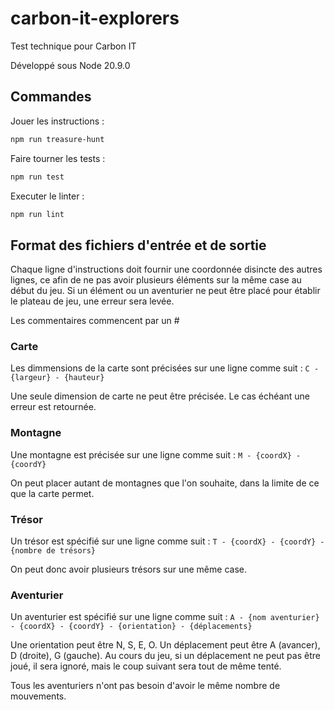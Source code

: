 # carbon-it-explorers
Test technique pour Carbon IT

Développé sous Node 20.9.0

## Commandes
Jouer les instructions : 
```bash
npm run treasure-hunt
```

Faire tourner les tests :
```bash
npm run test
```

Executer le linter : 
```bash
npm run lint
```


## Format des fichiers d'entrée et de sortie
Chaque ligne d'instructions doit fournir une coordonnée disincte des autres lignes, ce afin de ne pas avoir plusieurs éléments sur la même case au début du jeu. Si un élément ou un aventurier ne peut être placé pour établir le plateau de jeu, une erreur sera levée.

Les commentaires commencent par un #

### Carte
Les dimmensions de la carte sont précisées sur une ligne comme suit : `C - {largeur} - {hauteur}`

Une seule dimension de carte ne peut être précisée. Le cas échéant une erreur est retournée.

### Montagne
Une montagne est précisée sur une ligne comme suit : `M - {coordX} - {coordY}`

On peut placer autant de montagnes que l'on souhaite, dans la limite de ce que la carte permet.

### Trésor
Un trésor est spécifié sur une ligne comme suit : `T - {coordX} - {coordY} - {nombre de trésors}`

On peut donc avoir plusieurs trésors sur une même case.

### Aventurier
Un aventurier est spécifié sur une ligne comme suit : `A - {nom aventurier} - {coordX} - {coordY} - {orientation} - {déplacements}`

Une orientation peut être N, S, E, O. Un déplacement peut être A (avancer), D (droite), G (gauche). Au cours du jeu, si un déplacement ne peut pas être joué, il sera ignoré, mais le coup suivant sera tout de même tenté.

Tous les aventuriers n'ont pas besoin d'avoir le même nombre de mouvements.
